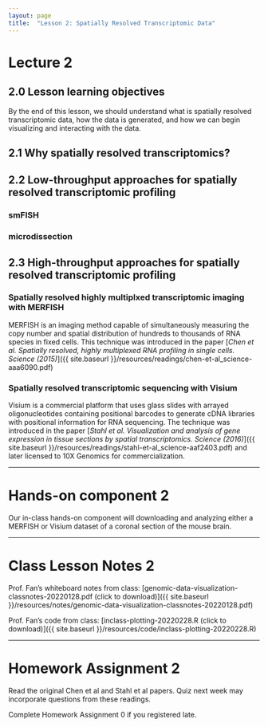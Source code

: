 ```yaml
---
layout: page
title:  "Lesson 2: Spatially Resolved Transcriptomic Data"
---
```


# Lecture 2

## 2.0 Lesson learning objectives

By the end of this lesson, we should understand what is spatially resolved transcriptomic data, how the data is generated, and how we can begin visualizing and interacting with the data.

## 2.1 Why spatially resolved transcriptomics?


## 2.2 Low-throughput approaches for spatially resolved transcriptomic profiling

### smFISH

### microdissection

## 2.3 High-throughput approaches for spatially resolved transcriptomic profiling

### Spatially resolved highly multiplxed transcriptomic imaging with MERFISH

MERFISH is an imaging method capable of simultaneously measuring the copy number and spatial distribution of hundreds to thousands of RNA species in fixed cells. This technique was introduced in the paper [*Chen et al. Spatially resolved, highly multiplexed RNA profiling in single cells. Science (2015)*]({{ site.baseurl }}/resources/readings/chen-et-al_science-aaa6090.pdf)

### Spatially resolved transcriptomic sequencing with Visium

Visium is a commercial platform that uses glass slides with arrayed oligonucleotides containing positional barcodes to generate cDNA libraries with positional information for RNA sequencing. The technique was introduced in the paper [*Stahl et al. Visualization and analysis of gene expression in tissue sections by spatial transcriptomics. Science (2016)*]({{ site.baseurl }}/resources/readings/stahl-et-al_science-aaf2403.pdf) and later licensed to 10X Genomics for commercialization.

---

# Hands-on component 2

Our in-class hands-on component will downloading and analyzing either a MERFISH or Visium dataset of a coronal section of the mouse brain.

---

# Class Lesson Notes 2

Prof. Fan’s whiteboard notes from class: [genomic-data-visualization-classnotes-20220128.pdf (click to download)]({{ site.baseurl }}/resources/notes/genomic-data-visualization-classnotes-20220128.pdf)

Prof. Fan’s code from class: [inclass-plotting-20220228.R (click to download)]({{ site.baseurl }}/resources/code/inclass-plotting-20220228.R)

---

# Homework Assignment 2

Read the original Chen et al and Stahl et al papers. Quiz next week may incorporate questions from these readings.

Complete Homework Assignment 0 if you registered late. 


